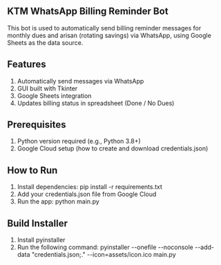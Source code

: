 ## KTM WhatsApp Billing Reminder Bot

This bot is used to automatically send billing reminder messages for monthly dues and arisan (rotating savings) via WhatsApp, using Google Sheets as the data source.

## Features
1. Automatically send messages via WhatsApp
2. GUI built with Tkinter
3. Google Sheets integration
4. Updates billing status in spreadsheet (Done / No Dues)

## Prerequisites
1. Python version required (e.g., Python 3.8+)
2. Google Cloud setup (how to create and download credentials.json)

## How to Run
1. Install dependencies: pip install -r requirements.txt
2. Add your credentials.json file from Google Cloud
3. Run the app: python main.py

## Build Installer
1. Install pyinstaller
2. Run the following command: pyinstaller --onefile --noconsole --add-data "credentials.json;." --icon=assets/icon.ico main.py
